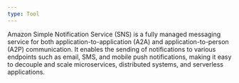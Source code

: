 ```yaml
---
type: Tool
---
```


Amazon Simple Notification Service (SNS) is a fully managed messaging service for both application-to-application (A2A) and application-to-person (A2P) communication. It enables the sending of notifications to various endpoints such as email, SMS, and mobile push notifications, making it easy to decouple and scale microservices, distributed systems, and serverless applications.